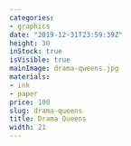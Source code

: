 ```yaml
---
categories:
- graphics
date: "2019-12-31T23:59:39Z"
height: 30
inStock: true
isVisible: true
mainImage: drama-qweens.jpg
materials:
- ink
- paper
price: 100
slug: drama-queens
title: Drama Queens
width: 21
---
```


